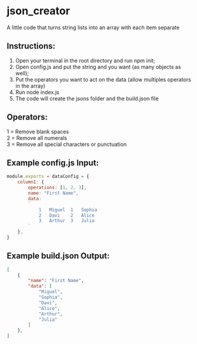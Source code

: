 # json_creator
A little code that turns string lists into an array with each item separate

## Instructions:
1. Open your terminal in the root directory and run npm init;
2. Open config.js and put the string and you want (as many objects as well);
3. Put the operators you want to act on the data (allow multiples operators in the array)
4. Run node index.js
5. The code will create the jsons folder and the build.json file

## Operators:
1 = Remove blank spaces <br>
2 = Remove all numerals <br>
3 = Remove all special characters or punctuation <br>

## Example config.js Input:
```javascript
module.exports = dataConfig = {
    column1: {
        operations: [1, 2, 3],
        name: "First Name",
        data:
        `
            1	Miguel	1	Sophia
            2	Davi	2	Alice
            3	Arthur	3	Julia
        `
    },
}
```
## Example build.json Output:
```json
[
    {
        "name": "First Name",
        "data": [
            "Miguel",
            "Sophia",
            "Davi",
            "Alice",
            "Arthur",
            "Julia"
        ]
    },
]
